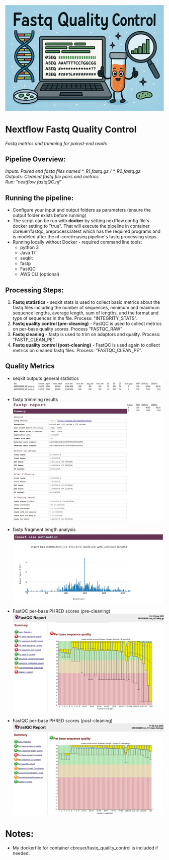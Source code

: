 ![Banner](./pix/banner.png)
# Nextflow Fastq Quality Control
<i> Fastq metrics and trimming for paired-end reads</i>

## Pipeline Overview:
<i> Inputs: Paired end fastq files named *_R1.fastq.gz / *_R2.fastq.gz</i><br>
<i> Outputs: Cleaned fastq file pairs and metrics</i><br>
<i> Run: "nextflow fastqQC.nf"</i>

## Running the pipeline:
- Configure your input and output folders as parameters (ensure the output folder exists before running)
- The script can be run with <b>docker</b> by setting nextflow.config file's docker setting to "true". That will execute the pipeline in container cbreuer/fastqc_preprocess:latest which has the required programs and is modeled after the nf-core/rnaseq pipeline's fastq processing steps.
- Running locally without Docker - required command line tools:
	- python 3
	- Java 17
	- seqkit
	- fastp
	- FastQC
	- AWS CLI (optional)

## Processing Steps:
1. <b>Fastq statistics</b> - seqkit stats is used to collect basic metrics about the fastq files including the number of sequences, minimum and maximum sequence lengths, average length, sum of lengths, and the format and type of sequences in the file. 
Process: "INTEGRITY_STATS".<br>
2. <b>Fastq quality control (pre-cleaning)</b> - FastQC is used to collect metrics on per-base quality scores. 
Process "FASTQC_RAW"
3. <b>Fastq cleaning</b> - fastp is used to trim on adaptors and quality. 
Process: "FASTP_CLEAN_PE".
4. <b>Fastq quality control (post-cleaning)</b> - FastQC is used again to collect metrics on cleaned fastq files.
Process: "FASTQC_CLEAN_PE". 

## Quality Metrics
- seqkit outputs general statistics
 ![seqkit](./pix/stats.jpg)

 - fastp trimming results
 ![fastqp](./pix/fastp.jpg)

 - fastp fragment length analysis
 ![fastp fragment analysis](./pix/fastpFrag.jpg)

- FastQC per-base PHRED scores (pre-cleaning)
![fastqc phred pre](./pix/fastqcRaw.jpg)

- FastQC per-base PHRED scores (post-cleaning)
![fastqc phred post](./pix/fastqcClean.jpg)

# Notes:
- My dockerfile for container cbreuer/fastq_quality_control is included if needed.